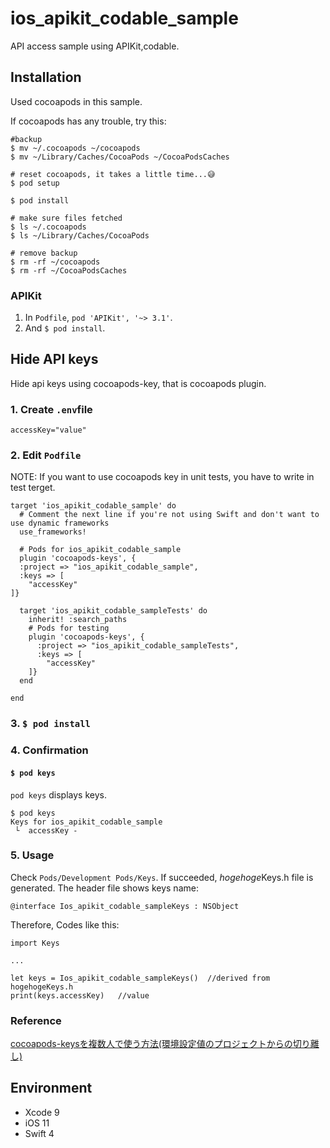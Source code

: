 # ios\_apikit\_codable\_sample
API access sample using APIKit,codable.

## Installation
Used cocoapods in this sample.

If cocoapods has any trouble, try this:

```
#backup
$ mv ~/.cocoapods ~/cocoapods
$ mv ~/Library/Caches/CocoaPods ~/CocoaPodsCaches

# reset cocoapods, it takes a little time...😅
$ pod setup

$ pod install

# make sure files fetched
$ ls ~/.cocoapods
$ ls ~/Library/Caches/CocoaPods

# remove backup
$ rm -rf ~/cocoapods
$ rm -rf ~/CocoaPodsCaches
```

### APIKit
1. In `Podfile`, `pod 'APIKit', '~> 3.1'`.
1. And `$ pod install`. 

## Hide API keys
Hide api keys using cocoapods-key, that is cocoapods plugin.

### 1. Create `.env`file
`accessKey="value"`

### 2. Edit `Podfile`
NOTE: If you want to use cocoapods key in unit tests, you have to write in test terget.

```
target 'ios_apikit_codable_sample' do
  # Comment the next line if you're not using Swift and don't want to use dynamic frameworks
  use_frameworks!

  # Pods for ios_apikit_codable_sample
  plugin 'cocoapods-keys', {
  :project => "ios_apikit_codable_sample",
  :keys => [
    "accessKey"
]}

  target 'ios_apikit_codable_sampleTests' do
    inherit! :search_paths
    # Pods for testing
    plugin 'cocoapods-keys', {
      :project => "ios_apikit_codable_sampleTests",
      :keys => [
        "accessKey"
    ]}
  end

end
```

### 3. `$ pod install`

### 4. Confirmation
#### `$ pod keys`
`pod keys` displays keys.
 
```
$ pod keys
Keys for ios_apikit_codable_sample
 └  accessKey - 

```

### 5. Usage
Check `Pods/Development Pods/Keys`. If succeeded, *hogehoge*Keys.h file is generated. The header file shows keys name:

```
@interface Ios_apikit_codable_sampleKeys : NSObject
```

Therefore, Codes like this:

```
import Keys

...

let keys = Ios_apikit_codable_sampleKeys()  //derived from hogehogeKeys.h
print(keys.accessKey)	//value
```

### Reference
[cocoapods-keysを複数人で使う方法(環境設定値のプロジェクトからの切り離し)](https://qiita.com/sgr-ksmt/items/8dfcf61f60a6ef557aa8#_reference-6b3a97aae66159e8d60b)


## Environment
- Xcode 9
- iOS 11
- Swift 4
